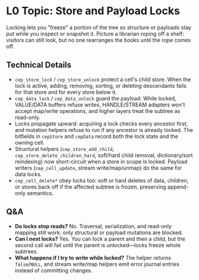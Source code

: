 # L0 Topic: Store and Payload Locks

Locking lets you "freeze" a portion of the tree so structure or payloads stay put while you inspect or snapshot it. Picture a librarian roping off a shelf: visitors can still look, but no one rearranges the books until the rope comes off.

## Technical Details
- `cep_store_lock` / `cep_store_unlock` protect a cell's child store. When the lock is active, adding, removing, sorting, or deleting descendants fails for that store and for every store below it.
- `cep_data_lock` / `cep_data_unlock` guard the payload. While locked, VALUE/DATA buffers refuse writes, HANDLE/STREAM adapters won't accept map/write operations, and higher layers treat the subtree as read-only.
- Locks propagate upward: acquiring a lock checks every ancestor first, and mutation helpers refuse to run if any ancestor is already locked. The bitfields in `cepStore` and `cepData` record both the lock state and the owning cell.
- Structural helpers (`cep_store_add_child`, `cep_store_delete_children_hard`, soft/hard child removal, dictionary/sort reindexing) now short-circuit when a store in scope is locked. Payload writers (`cep_cell_update`, stream write/map/unmap) do the same for data locks.
- `cep_cell_delete*` obey locks too: soft or hard deletes of data, children, or stores back off if the affected subtree is frozen, preserving append-only semantics.

## Q&A
- **Do locks stop reads?** No. Traversal, serialization, and read-only mapping still work; only structural or payload mutations are blocked.
- **Can I nest locks?** Yes. You can lock a parent and then a child, but the second call will fail until the parent is unlocked—locks freeze whole subtrees.
- **What happens if I try to write while locked?** The helper returns `false`/`NULL`, and stream write/map helpers emit error journal entries instead of committing changes.
